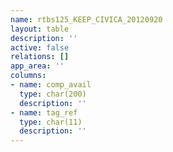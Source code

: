```yaml
---
name: rtbs125_KEEP_CIVICA_20120920
layout: table
description: ''
active: false
relations: []
app_area: ''
columns:
- name: comp_avail
  type: char(200)
  description: ''
- name: tag_ref
  type: char(11)
  description: ''
---
```


